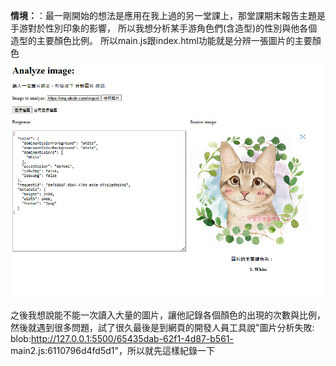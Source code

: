 **情境：**：最一剛開始的想法是應用在我上過的另一堂課上，那堂課期末報告主題是手游對於性別印象的影響，
所以我想分析某手游角色們(含造型)的性別與他各個造型的主要顏色比例。
所以main.js跟index.html功能就是分辨一張圖片的主要顏色
![範例](https://github.com/40941133S-QAQ/LAT-Repo/blob/main/homework5/homework5-2/%E7%AF%84%E4%BE%8B%E6%88%AA%E5%9C%96_%E9%A1%AF%E7%A4%BA%E4%B8%BB%E8%A6%81%E9%A1%8F%E8%89%B2.png)


之後我想說能不能一次讀入大量的圖片，讓他記錄各個顏色的出現的次數與比例，然後就遇到很多問題，試了很久最後是到網頁的開發人員工具說"圖片分析失敗: blob:http://127.0.0.1:5500/65435dab-62f1-4d87-b561-  main2.js:6110796d4fd5d1"，所以就先這樣紀錄一下
